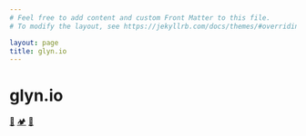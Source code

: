 ```yaml
---
# Feel free to add content and custom Front Matter to this file.
# To modify the layout, see https://jekyllrb.com/docs/themes/#overriding-theme-defaults

layout: page
title: glyn.io
---
```


# glyn.io

[🚴](/cycling)
[🏕️](/camping)
[🧦](/socks)
